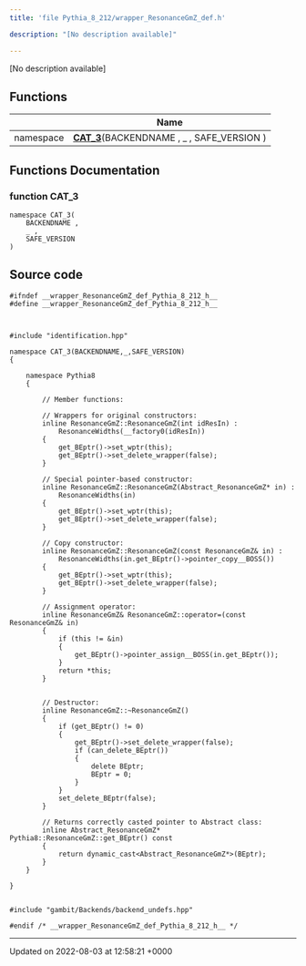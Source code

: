 ```yaml
---
title: 'file Pythia_8_212/wrapper_ResonanceGmZ_def.h'

description: "[No description available]"

---
```







[No description available]

## Functions

|                | Name           |
| -------------- | -------------- |
| namespace | **[CAT_3](/documentation/code/colliderbit/files/wrapper__resonancegmz__def_8h/#function-cat-3)**(BACKENDNAME , _ , SAFE_VERSION ) |


## Functions Documentation

### function CAT_3

```
namespace CAT_3(
    BACKENDNAME ,
    _ ,
    SAFE_VERSION 
)
```




## Source code

```
#ifndef __wrapper_ResonanceGmZ_def_Pythia_8_212_h__
#define __wrapper_ResonanceGmZ_def_Pythia_8_212_h__



#include "identification.hpp"

namespace CAT_3(BACKENDNAME,_,SAFE_VERSION)
{
    
    namespace Pythia8
    {
        
        // Member functions: 
        
        // Wrappers for original constructors: 
        inline ResonanceGmZ::ResonanceGmZ(int idResIn) :
            ResonanceWidths(__factory0(idResIn))
        {
            get_BEptr()->set_wptr(this);
            get_BEptr()->set_delete_wrapper(false);
        }
        
        // Special pointer-based constructor: 
        inline ResonanceGmZ::ResonanceGmZ(Abstract_ResonanceGmZ* in) :
            ResonanceWidths(in)
        {
            get_BEptr()->set_wptr(this);
            get_BEptr()->set_delete_wrapper(false);
        }
        
        // Copy constructor: 
        inline ResonanceGmZ::ResonanceGmZ(const ResonanceGmZ& in) :
            ResonanceWidths(in.get_BEptr()->pointer_copy__BOSS())
        {
            get_BEptr()->set_wptr(this);
            get_BEptr()->set_delete_wrapper(false);
        }
        
        // Assignment operator: 
        inline ResonanceGmZ& ResonanceGmZ::operator=(const ResonanceGmZ& in)
        {
            if (this != &in)
            {
                get_BEptr()->pointer_assign__BOSS(in.get_BEptr());
            }
            return *this;
        }
        
        
        // Destructor: 
        inline ResonanceGmZ::~ResonanceGmZ()
        {
            if (get_BEptr() != 0)
            {
                get_BEptr()->set_delete_wrapper(false);
                if (can_delete_BEptr())
                {
                    delete BEptr;
                    BEptr = 0;
                }
            }
            set_delete_BEptr(false);
        }
        
        // Returns correctly casted pointer to Abstract class: 
        inline Abstract_ResonanceGmZ* Pythia8::ResonanceGmZ::get_BEptr() const
        {
            return dynamic_cast<Abstract_ResonanceGmZ*>(BEptr);
        }
    }
    
}


#include "gambit/Backends/backend_undefs.hpp"

#endif /* __wrapper_ResonanceGmZ_def_Pythia_8_212_h__ */
```


-------------------------------

Updated on 2022-08-03 at 12:58:21 +0000
